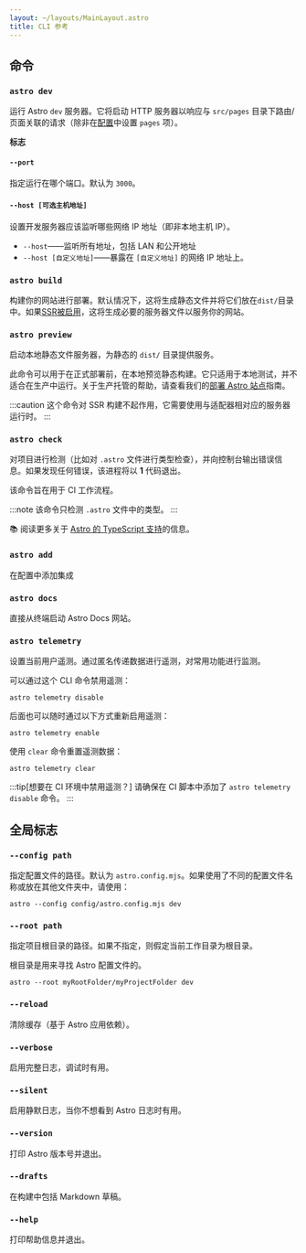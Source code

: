 ```yaml
---
layout: ~/layouts/MainLayout.astro
title: CLI 参考
---
```


## 命令

### `astro dev`

运行 Astro `dev` 服务器。它将启动 HTTP 服务器以响应与 `src/pages` 目录下路由/页面关联的请求（除非在[配置](/zh-cn/reference/configuration-reference/)中设置 `pages` 项）。

**标志**

#### `--port`

指定运行在哪个端口。默认为 `3000`。

#### `--host [可选主机地址]`

设置开发服务器应该监听哪些网络 IP 地址（即非本地主机 IP）。

- `--host`——监听所有地址，包括 LAN 和公开地址
- `--host [自定义地址]`——暴露在 `[自定义地址]` 的网络 IP 地址上。

### `astro build`

构建你的网站进行部署。默认情况下，这将生成静态文件并将它们放在`dist/`目录中。如果[SSR被启用](/en/guides/server-side-rendering/)，这将生成必要的服务器文件以服务你的网站。

### `astro preview`

启动本地静态文件服务器，为静态的 `dist/` 目录提供服务。

此命令可以用于在正式部署前，在本地预览静态构建。它只适用于本地测试，并不适合在生产中运行。关于生产托管的帮助，请查看我们的[部署 Astro 站点](/zh-cn/guides/deploy/)指南。

:::caution
这个命令对 SSR 构建不起作用，它需要使用与适配器相对应的服务器运行时。
:::

### `astro check`

对项目进行检测（比如对 `.astro` 文件进行类型检查），并向控制台输出错误信息。如果发现任何错误，该进程将以 **1** 代码退出。

该命令旨在用于 CI 工作流程。

:::note
该命令只检测 `.astro` 文件中的类型。
:::

📚 阅读更多关于 [Astro 的 TypeScript 支持](/zh-cn/guides/typescript/)的信息。

### `astro add`

在配置中添加集成

### `astro docs`

直接从终端启动 Astro Docs 网站。

### `astro telemetry`

设置当前用户遥测。通过匿名传递数据进行遥测，对常用功能进行监测。

可以通过这个 CLI 命令禁用遥测：

```shell
astro telemetry disable
```

后面也可以随时通过以下方式重新启用遥测：

```shell
astro telemetry enable
```

使用 `clear` 命令重置遥测数据：

```shell
astro telemetry clear
```

:::tip[想要在 CI 环境中禁用遥测？]
请确保在 CI 脚本中添加了 `astro telemetry disable` 命令。
:::

## 全局标志

### `--config path`

指定配置文件的路径。默认为 `astro.config.mjs`。如果使用了不同的配置文件名称或放在其他文件夹中，请使用：

```shell
astro --config config/astro.config.mjs dev
```

### `--root path`

指定项目根目录的路径。如果不指定，则假定当前工作目录为根目录。

根目录是用来寻找 Astro 配置文件的。

```shell
astro --root myRootFolder/myProjectFolder dev
```

### `--reload`

清除缓存（基于 Astro 应用依赖）。

### `--verbose`

启用完整日志，调试时有用。

### `--silent`

启用静默日志，当你不想看到 Astro 日志时有用。

### `--version`

打印 Astro 版本号并退出。

### `--drafts`

在构建中包括 Markdown 草稿。

### `--help`

打印帮助信息并退出。
